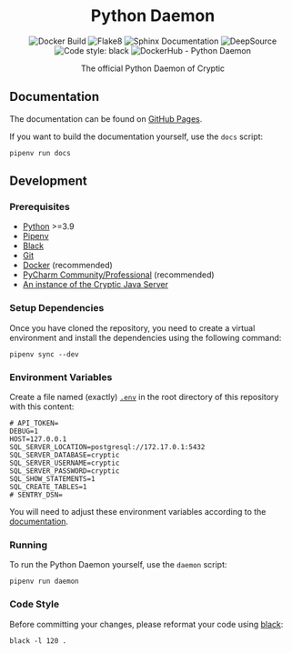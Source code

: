 <h1 align="center">Python Daemon</h1>

<p align="center">
    <img alt="Docker Build" src="https://github.com/cryptic-game/python-daemon/workflows/Docker%20Build/badge.svg">
    <img alt="Flake8" src="https://github.com/cryptic-game/python-daemon/workflows/Flake8/badge.svg">
    <img alt="Sphinx Documentation" src="https://github.com/cryptic-game/python-daemon/workflows/Sphinx%20Documentation/badge.svg">
    <a href="https://deepsource.io/gh/cryptic-game/python-daemon/?ref=repository-badge" style="text-decoration:none">
        <img alt="DeepSource" src="https://deepsource.io/gh/cryptic-game/python-daemon.svg/?label=active+issues&show_trend=true">
    </a>
    <br>
    <a href="https://github.com/psf/black" style="text-decoration:none">
        <img alt="Code style: black" src="https://img.shields.io/badge/code%20style-black-000000.svg">
    </a>
    <a href="https://hub.docker.com/r/crypticcp/python-daemon" style="text-decoration:none">
        <img alt="DockerHub - Python Daemon" src="https://img.shields.io/docker/pulls/crypticcp/python-daemon?style=flat-square&label=DockerHub%20-%20Python%20Daemon">
    </a>
</p>

<p align="center">The official Python Daemon of Cryptic</p>


## Documentation
The documentation can be found on [GitHub Pages](https://cryptic-game.github.io/python-daemon/).

If you want to build the documentation yourself, use the `docs` script:
```
pipenv run docs
```


## Development

### Prerequisites
- [Python](https://python.org/) >=3.9
- [Pipenv](https://github.com/pypa/pipenv/)
- [Black](https://github.com/psf/black/)
- [Git](https://git-scm.com/)
- [Docker](https://www.docker.com/) (recommended)
- [PyCharm Community/Professional](https://www.jetbrains.com/pycharm/) (recommended)
- [An instance of the Cryptic Java Server](https://github.com/cryptic-game/java-backend-dev)

### Setup Dependencies
Once you have cloned the repository, you need to create a virtual environment and install the dependencies using the following command:
```
pipenv sync --dev
```

### Environment Variables
Create a file named (exactly) [`.env`](https://pipenv.pypa.io/en/latest/advanced/#automatic-loading-of-env) in the root directory of this repository with this content:
```
# API_TOKEN=
DEBUG=1
HOST=127.0.0.1
SQL_SERVER_LOCATION=postgresql://172.17.0.1:5432
SQL_SERVER_DATABASE=cryptic
SQL_SERVER_USERNAME=cryptic
SQL_SERVER_PASSWORD=cryptic
SQL_SHOW_STATEMENTS=1
SQL_CREATE_TABLES=1
# SENTRY_DSN=
```
You will need to adjust these environment variables according to the [documentation](https://cryptic-game.github.io/python-daemon/daemon/envvars.html).

### Running
To run the Python Daemon yourself, use the `daemon` script:
```
pipenv run daemon
```

### Code Style
Before committing your changes, please reformat your code using [black](https://github.com/psf/black):
```
black -l 120 .
```
